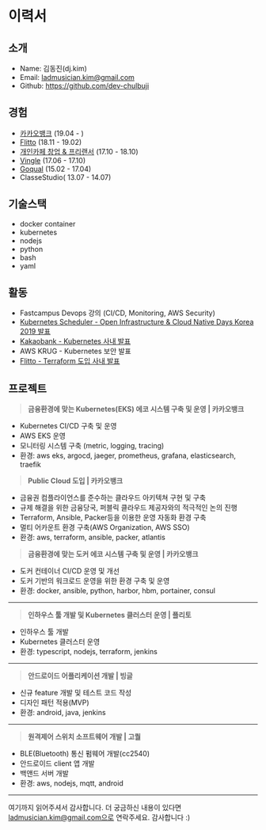 # 이력서

## 소개
- Name: 김동진(dj.kim)
- Email: ladmusician.kim@gmail.com
- Github: https://github.com/dev-chulbuji

## 경험
- [카카오뱅크](https://www.kakaobank.com/) (19.04 - )
- [Flitto](https://www.flitto.com/) (18.11 - 19.02)
- [개인카페 창업 & 프리랜서](https://www.instagram.com/__zipdri/) (17.10 - 18.10)
- [Vingle](https://vingle.com) (17.06 - 17.10)
- [Goqual](https://www.goqual.com/) (15.02 - 17.04)
- ClasseStudio( 13.07 - 14.07)

## 기술스택
- docker container
- kubernetes
- nodejs
- python
- bash
- yaml

## 활동
- Fastcampus Devops 강의 (CI/CD, Monitoring, AWS Security)
- [Kubernetes Scheduler - Open Infrastructure & Cloud Native Days Korea 2019 발표](https://drive.google.com/file/d/1bqkUrXOEUvNZxf0iXghlPZ5DSJhRZ85t/view?usp=sharing)
- [Kakaobank - Kubernetes 사내 발표](https://docs.google.com/presentation/d/1kOCsAngKGZpHvFVeS227cXsfFfPVlNWdtjaq5S1NDsg/edit#slide=id.g51229b7dc5_2_967)
- AWS KRUG - Kubernetes 보안 발표
- [Flitto - Terraform 도입 사내 발표](https://docs.google.com/presentation/d/1VZvGsXjXc2EcJL6P_j0jUiUqF55HLvLwGNzLG00DIOw/edit?usp=sharing)

## 프로젝트
>**금융환경에 맞는 Kubernetes(EKS) 에코 시스템 구축 및 운영 | 카카오뱅크**
- Kubernetes CI/CD 구축 및 운영
- AWS EKS 운영
- 모니터링 시스템 구축 (metric, logging, tracing)
- 환경: aws eks, argocd, jaeger, prometheus, grafana, elasticsearch, traefik

>**Public Cloud 도입 | 카카오뱅크**
- 금융권 컴플라이언스를 준수하는 클라우드 아키텍쳐 구현 및 구축
- 규제 해결을 위한 금융당국, 퍼블릭 클라우드 제공자와의 적극적인 논의 진행
- Terraform, Ansible, Packer등을 이용한 운영 자동화 환경 구축
- 멀티 어카운트 환경 구축(AWS Organization, AWS SSO)
- 환경: aws, terraform, ansible, packer, atlantis

>**금융환경에 맞는 도커 에코 시스템 구축 및 운영 | 카카오뱅크**
- 도커 컨테이너 CI/CD 운영 및 개선
- 도커 기반의 워크로드 운영을 위한 환경 구축 및 운영
- 환경: docker, ansible, python, harbor, hbm, portainer, consul

---

>**인하우스 툴 개발 및 Kubernetes 클러스터 운영 | 플리토**
- 인하우스 툴 개발
- Kubernetes 클러스터 운영
- 환경: typescript, nodejs, terraform, jenkins

---

>**안드로이드 어플리케이션 개발 | 빙글**
- 신규 feature 개발 및 테스트 코드 작성
- 디자인 패턴 적용(MVP)
- 환경: android, java, jenkins

---

>**원격제어 스위치 소프트웨어 개발 | 고퀄**
- BLE(Bluetooth) 통신 펌웨어 개발(cc2540)
- 안드로이드 client 앱 개발
- 백앤드 서버 개발
- 환경: aws, nodejs, mqtt, android

---

여기까지 읽어주셔서 감사합니다. 더 궁금하신 내용이 있다면 ladmusician.kim@gmail.com으로 연락주세요.
감사합니다 :)
